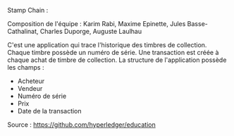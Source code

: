 Stamp Chain :

Composition de l'équipe : Karim Rabi, Maxime Epinette, Jules Basse-Cathalinat, Charles Duporge, Auguste Laulhau

C'est une application qui trace l'historique des timbres de collection.
Chaque timbre possède un numéro de série. Une transaction est créée à chaque achat de timbre de collection.
La structure de l'application possède les champs : 
- Acheteur
- Vendeur
- Numéro de série
- Prix
- Date de la transaction


Source :
https://github.com/hyperledger/education